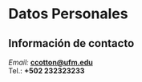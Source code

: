 # Datos Personales
## Información de contacto
*Email:* **ccotton@ufm.edu**<br>
Tel.: **+502 232323233**
